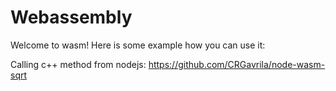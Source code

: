 # Webassembly

Welcome to wasm! Here is some example how you can use it:

Calling c++ method from nodejs: https://github.com/CRGavrila/node-wasm-sqrt
